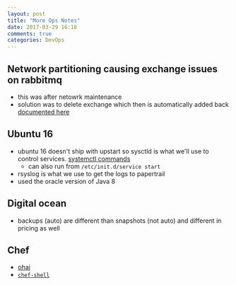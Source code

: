```yaml
---
layout: post
title: "More Ops Notes"
date: 2017-03-29 16:18
comments: true
categories: DevOps
---
```


## Network partitioning causing exchange issues on rabbitmq
  - this was after netowrk maintenance
  - solution was to delete exchange which then is automatically added
  back [documented here](https://github.com/rabbitmq/rabbitmq-server/issues/887#issuecomment-290177962)

## Ubuntu 16
  - ubuntu 16 doesn't ship with upstart so sysctld is what we'll use to
  control services. [systemctl commands](https://www.digitalocean.com/community/tutorials/how-to-use-systemctl-to-manage-systemd-services-and-units)
    - can also run from `/etc/init.d/service start`
  - rsyslog is what we use to get the logs to papertrail
  - used the oracle version of Java 8

## Digital ocean
  - backups (auto) are different than snapshots (not auto) and different
  in pricing as well

## Chef
  - [ohai](https://docs.chef.io/ohai.html)
  - [`chef-shell`](https://docs.chef.io/chef_shell.html)
